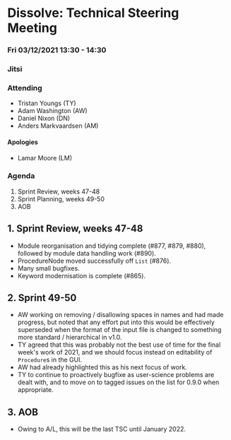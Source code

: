 # Dissolve: Technical Steering Meeting
### Fri 03/12/2021 13:30 - 14:30
### Jitsi

### Attending

- Tristan Youngs (TY)
- Adam Washington (AW)
- Daniel Nixon (DN)
- Anders Markvaardsen (AM)

#### Apologies

- Lamar Moore (LM)

### Agenda

1. Sprint Review, weeks 47-48
2. Sprint Planning, weeks 49-50
3. AOB

## 1. Sprint Review, weeks 47-48
- Module reorganisation and tidying complete (#877, #879, #880), followed by module data handling work (#890).
- ProcedureNode moved successfully off `List` (#876).
- Many small bugfixes.
- Keyword modernisation is complete (#865).

## 2. Sprint 49-50
- AW working on removing / disallowing spaces in names and had made progress, but noted that any effort put into this would be effectively superseded when the format of the input file is changed to something more standard / hierarchical in v1.0.
- TY agreed that this was probably not the best use of time for the final week's work of 2021, and we should focus instead on editability of `Procedure`s in the GUI.
- AW had already highlighted this as his next focus of work.
- TY to continue to proactively bugfixe as user-science problems are dealt with, and to move on to tagged issues on the list for 0.9.0 when appropriate.

## 3. AOB
- Owing to A/L, this will be the last TSC until January 2022.
